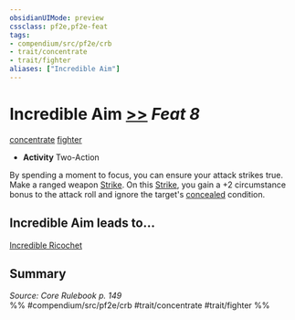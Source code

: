 ```yaml
---
obsidianUIMode: preview
cssclass: pf2e,pf2e-feat
tags:
- compendium/src/pf2e/crb
- trait/concentrate
- trait/fighter
aliases: ["Incredible Aim"]
---
```

# Incredible Aim  [>>](chapter-9-playing-the-game.md#Actions "Two-Action") *Feat 8*  
[concentrate](concentrate.md "Concentrate Action & Ability Trait")  [fighter](Reference/Rules/Traits/fighter.md "Fighter Class Trait")  

- **Activity** Two-Action

By spending a moment to focus, you can ensure your attack strikes true. Make a ranged weapon [Strike](strike.md). On this [Strike](strike.md), you gain a +2 circumstance bonus to the attack roll and ignore the target's [concealed](conditions.md#Concealed) condition.

## Incredible Aim leads to...

[Incredible Ricochet](incredible-ricochet.md)

## Summary

*Source: Core Rulebook p. 149*  
%% #compendium/src/pf2e/crb #trait/concentrate #trait/fighter %%